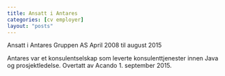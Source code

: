 ```yaml
---
title: Ansatt i Antares
categories: [cv employer]
layout: "posts"
---
```


Ansatt i Antares Gruppen AS
April 2008 til august 2015

Antares var et konsulentselskap som leverte konsulenttjenester innen  Java og prosjektledelse. Overtatt av Acando 1. september 2015.

